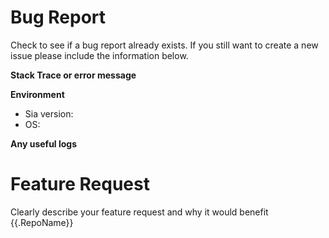 Bug Report
==========
Check to see if a bug report already exists.  If you still want to create a new issue please include the information below.

**Stack Trace or error message**


**Environment**
* Sia version:
* OS:


**Any useful logs**



Feature Request
===============

Clearly describe your feature request and why it would benefit {{.RepoName}}
